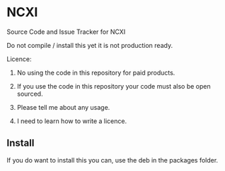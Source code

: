 # NCXI
Source Code and Issue Tracker for NCXI

Do not compile / install this yet it is not production ready.

Licence:

1. No using the code in this repository for paid products.

2. If you use the code in this repository your code must also be open sourced.

3. Please tell me about any usage.

4. I need to learn how to write a licence. 

## Install

If you do want to install this you can, use the deb in the packages folder.
